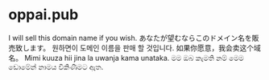 # oppai.pub

I will sell this domain name if you wish.
あなたが望むならこのドメイン名を販売致します。
원하면이 도메인 이름을 판매 할 것입니다.
如果你愿意，我会卖这个域名。
Mimi kuuza hii jina la uwanja kama unataka.
මම ඔබ කැමති නම් මෙම ඩොමේන් නාමය විකිණීමට ඇත.
